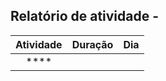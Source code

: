
## Relatório de atividade - 

Atividade  | Duração   | Dia   
:---------:| :-------: | :-------:
****       |           |  

